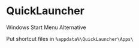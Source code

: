 # QuickLauncher
 
Windows Start Menu Alternative

Put shortcut files in `%appdata%\QuickLauncher\Apps\`
